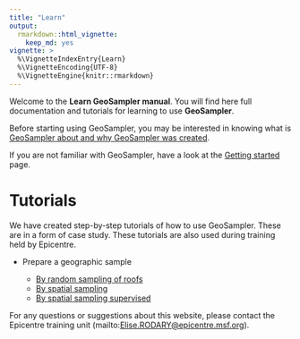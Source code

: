 ```yaml
---
title: "Learn"
output:
  rmarkdown::html_vignette:
    keep_md: yes
vignette: >
  %\VignetteIndexEntry{Learn}
  %\VignetteEncoding{UTF-8}
  %\VignetteEngine{knitr::rmarkdown}
---
```




Welcome to the **Learn GeoSampler manual**. You will find here full documentation and tutorials for learning to use **GeoSampler**.

Before starting using GeoSampler, you may be interested in knowing what is [GeoSampler about and why GeoSampler was created](about.html).

If you are not familiar with GeoSampler, have a look at the [Getting started](getting.started.html) page.

# Tutorials

We have created step-by-step tutorials of how to use GeoSampler. These are in a form of case study. These tutorials are also used during training held by Epicentre.

* Prepare a geographic sample

  * [By random sampling of roofs](learn.step.by.step.1.html)
  * [By spatial sampling](learn.step.by.step.2.html)
  * [By spatial sampling supervised](learn.step.by.step.3.html)

For any questions or suggestions about this website, please contact the Epicentre training unit (mailto:Elise.RODARY@epicentre.msf.org).
